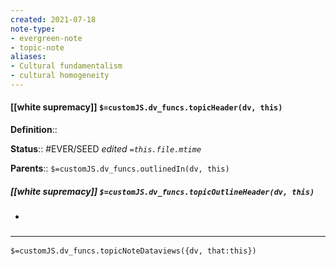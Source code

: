 ```yaml
---
created: 2021-07-18
note-type: 
- evergreen-note
- topic-note
aliases:
- Cultural fundamentalism
- cultural homogeneity
---
```


#### [[white supremacy]] `$=customJS.dv_funcs.topicHeader(dv, this)`


**Definition**::

**Status**:: #EVER/SEED 
*edited `=this.file.mtime`*

**Parents**:: 
`$=customJS.dv_funcs.outlinedIn(dv, this)`

##### [[white supremacy]] `$=customJS.dv_funcs.topicOutlineHeader(dv, this)`
- 

### <hr class="dataviews"/>
`$=customJS.dv_funcs.topicNoteDataviews({dv, that:this})`
